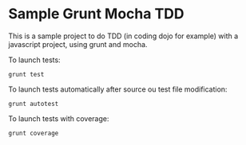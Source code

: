 Sample Grunt Mocha TDD
===================

This is a sample project to do TDD (in coding dojo for example) with a javascript project, using grunt and mocha.

To launch tests:
```
grunt test
```

To launch tests automatically after source ou test file modification:
```
grunt autotest
```

To launch tests with coverage:
```
grunt coverage
```